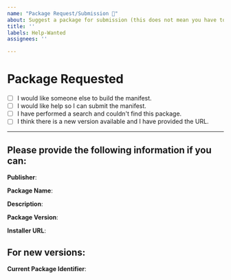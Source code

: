 ```yaml
---
name: "Package Request/Submission 👀"
about: Suggest a package for submission (this does not mean you have to implement it)
title: ''
labels: Help-Wanted
assignees: ''

---
```


<!-- 
🚨🚨🚨🚨🚨🚨🚨🚨🚨🚨

I ACKNOWLEDGE THE FOLLOWING BEFORE PROCEEDING:

1. If I delete this entire template and go my own path, the core team may close my issue without further explanation or engagement.
2. If I list multiple apps in this one issue, the core team may close my issue without further explanation or engagement.
3. If I write an issue that has many duplicates, the core team may close my issue without further explanation or engagement (and without necessarily spending time to find the exact duplicate ID number).
4. If I leave the title incomplete when filing the issue, the core team may close my issue without further explanation or engagement.
5. If I file something completely blank in the body, the core team may close my issue without further explanation or engagement.

6. If this is an issue with the client, I will create the issue at https://github.com/microsoft/winget-cli/issues/new/choose

All good? Then proceed!
-->

# Package Requested

- [ ] I would like someone else to build the manifest.
- [ ] I would like help so I can submit the manifest.
- [ ] I have performed a search and couldn't find this package.
- [ ] I think there is a new version available and I have provided the URL.

---

## Please provide the following information if you can:

**Publisher**:

**Package Name**:

**Description**:

**Package Version**:

**Installer URL**:

## For new versions:

**Current Package Identifier**:
